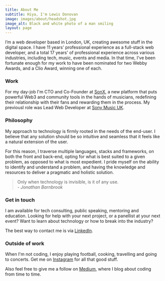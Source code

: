 ```yaml
---
title: About Me
subtitle: Hiya, I'm Lewis Donovan
image: images/about/headshot.jpg
image_alt: Black and white photo of a man smiling
layout: page
---
```


I’m a web developer based in London, UK, creating awesome stuff in the digital space. I have 11 years' professional experience as a full-stack web developer, and a total 17 years' of professional experience across various industries, including tech, music, events and media. In that time, I've been fortunate enough for my work to have been nominated for two Webby Awards, and a Clio Award, winning one of each.

### Work
For my day-job I'm CTO and Co-Founder at [SonX](https://sonx.app), a new platform that puts powerful Web3 and community tools in the hands of musicians, redefining their relationship with their fans and rewarding them in the process. My previousl role was Lead Web Developer at [Sony Music UK](https://sonymusic.co.uk).

### Philosophy
My approach to technology is firmly rooted in the needs of the end-user. I believe that any solution should be so intuitive and seamless that it feels like a natural extension of the user.

For this reason, I traverse multiple languages, stacks and frameworks, on both the front and back-end, opting for what is best suited to a given problem, as opposed to what is most expedient. I pride myself on the ability to identify and understand a problem, and having the knowledge and resources to deliver a pragmatic and holistic solution.

>Only when technology is invisible, is it of any use.  
*- Jonathan Barnbrook*

### Get in touch
I am available for tech consulting, public speaking, mentoring and education. Looking for help with your next project, or a panellist at your next event? Want to learn about technology or how to break into the industry?  

The best way to contact me is via [LinkedIn](https://linkedin.com/in/lewisdonovan).

### Outside of work
When I'm not coding, I enjoy playing football, cooking, travelling and going to concerts. Get me on [Instagram](https://instagram.com/lewisjdonovan) for all that good stuff.  

Also feel free to give me a follow on [Medium](https://lewisdonovan.medium.com/), where I blog about coding from time to time.